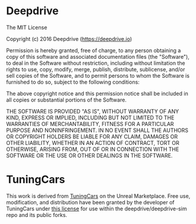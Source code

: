 # Deepdrive

The MIT License

Copyright (c) 2016 Deepdrive (https://deepdrive.io)

Permission is hereby granted, free of charge, to any person obtaining a copy
of this software and associated documentation files (the "Software"), to deal
in the Software without restriction, including without limitation the rights
to use, copy, modify, merge, publish, distribute, sublicense, and/or sell
copies of the Software, and to permit persons to whom the Software is
furnished to do so, subject to the following conditions:

The above copyright notice and this permission notice shall be included in
all copies or substantial portions of the Software.

THE SOFTWARE IS PROVIDED "AS IS", WITHOUT WARRANTY OF ANY KIND, EXPRESS OR
IMPLIED, INCLUDING BUT NOT LIMITED TO THE WARRANTIES OF MERCHANTABILITY,
FITNESS FOR A PARTICULAR PURPOSE AND NONINFRINGEMENT. IN NO EVENT SHALL THE
AUTHORS OR COPYRIGHT HOLDERS BE LIABLE FOR ANY CLAIM, DAMAGES OR OTHER
LIABILITY, WHETHER IN AN ACTION OF CONTRACT, TORT OR OTHERWISE, ARISING FROM,
OUT OF OR IN CONNECTION WITH THE SOFTWARE OR THE USE OR OTHER DEALINGS IN
THE SOFTWARE.

# TuningCars

This work is derived from [TuningCars](https://www.unrealengine.com/marketplace/tuning-cars-kit) on the Unreal
Marketplace. Free use, modification, and distribution have been granted by the developer of TuningCars under
[this license](https://docs.google.com/document/d/1J3TjLqc1NbXHEeMoppAhcJmSn4q6lJje0Y6DRrh9uHw) for use within
the deepdrive/deepdrive-sim repo and its public forks.
